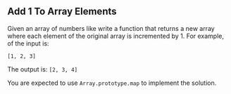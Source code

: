 ## Add 1 To Array Elements
Given an array of numbers like write a function that returns a new array where each element of the original array is incremented by 1.
For example, of the input is:

`[1, 2, 3]`


The output is:
`[2, 3, 4]`


You are expected to use `Array.prototype.map` to implement the solution.